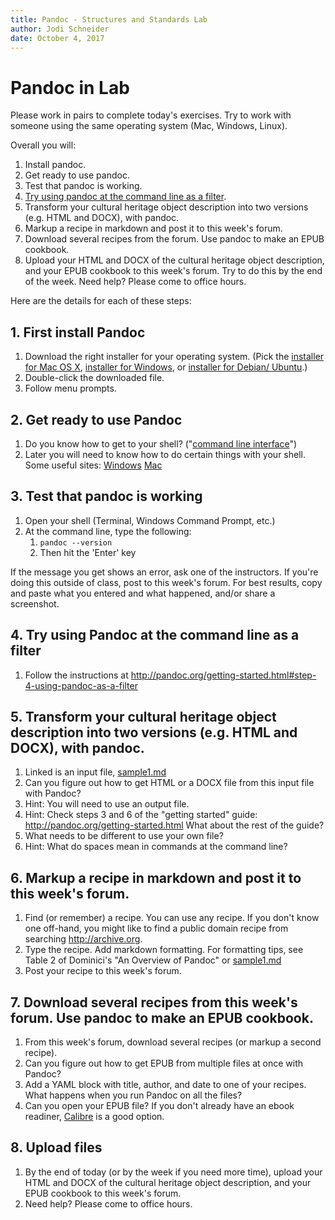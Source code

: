 ```yaml
---
title: Pandoc - Structures and Standards Lab
author: Jodi Schneider
date: October 4, 2017
---
```


# Pandoc in Lab
Please work in pairs to complete today's exercises. Try to work with someone using the same operating system (Mac, Windows, Linux).

Overall you will:

1. Install pandoc.
2. Get ready to use pandoc. 
3. Test that pandoc is working.
4. [Try using pandoc at the command line as a filter](http://pandoc.org/getting-started.html#step-4-using-pandoc-as-a-filter).
5. Transform your cultural heritage object description into two versions (e.g. HTML and DOCX), with pandoc. 
6. Markup a recipe in markdown and post it to this week's forum.
7. Download several recipes from the forum. Use pandoc to make an EPUB cookbook.
8. Upload your HTML and DOCX of the cultural heritage object description, and your EPUB cookbook to this week's forum. Try to do this by the end of the week. Need help? Please come to office hours.

Here are the details for each of these steps:

## 1. First install Pandoc

1.  Download the right installer for your operating system. (Pick
    the [installer for Mac OS
    X](https://github.com/jgm/pandoc/releases/download/1.19.2.1/pandoc-1.19.2.1-osx.pkg), [installer
    for
    Windows](https://github.com/jgm/pandoc/releases/download/1.19.2.1/pandoc-1.19.2.1-windows.msi),
    or [installer for Debian/
    Ubuntu](https://github.com/jgm/pandoc/releases/download/1.19.2.1/pandoc-1.19.2.1-1-amd64.deb).)
2.  Double-click the downloaded file.
3.  Follow menu prompts.

## 2. Get ready to use Pandoc

1.  Do you know how to get to your shell? ("[command line
    interface](https://www.ictlounge.com/html/operating_systems.htm)")
2. Later you will need to know how to do certain things with your shell. Some useful sites:
[Windows](https://www.lifewire.com/list-of-windows-7-command-prompt-commands-4107370)
[Mac](https://ss64.com/osx/)
    
## 3. Test that pandoc is working

1.  Open your shell (Terminal, Windows Command Prompt, etc.)
2.  At the command line, type the following:
    1.  `pandoc --version`
    2.  Then hit the 'Enter' key

If the message you get shows an error, ask one of the instructors. If you're doing this outside of class, post to this week's forum. For best results, copy and paste what you entered and what happened, and/or share a screenshot.

## 4. Try using Pandoc at the command line as a filter 

1. Follow the instructions at <http://pandoc.org/getting-started.html#step-4-using-pandoc-as-a-filter>

## 5. Transform your cultural heritage object description into two versions (e.g. HTML and DOCX), with pandoc. 

1.  Linked is an input file, [sample1.md](https://raw.githubusercontent.com/LIS501/syllabi/master/labs/sample1.md)
2.  Can you figure out how to get HTML or a DOCX file from this input
    file with Pandoc?
3.  Hint: You will need to use an output file.
4.  Hint: Check steps 3 and 6 of the "getting started" guide:
    <http://pandoc.org/getting-started.html> What about the rest of the
    guide?
5.  What needs to be different to use your own file?
6.  Hint: What do spaces mean in commands at the command line?

## 6. Markup a recipe in markdown and post it to this week's forum.

1. Find (or remember) a recipe. You can use any recipe. If you don't know one off-hand, you might like to find a public domain recipe from searching <http://archive.org>.
2. Type the recipe. Add markdown formatting. For formatting tips, see Table 2 of Dominici's "An Overview of Pandoc" or [sample1.md](https://raw.githubusercontent.com/LIS501/syllabi/master/labs/sample1.md) 
3. Post your recipe to this week's forum.

## 7. Download several recipes from this week's forum. Use pandoc to make an EPUB cookbook.

1. From this week's forum, download several recipes (or markup a second recipe).
2. Can you figure out how to get EPUB from multiple files at once with Pandoc?
3. Add a YAML block with title, author, and date to one of your recipes. What happens when you run Pandoc on all the files?
4. Can you open your EPUB file? If you don't already have an ebook readiner, [Calibre](https://calibre-ebook.com) is a good option.

## 8. Upload files
1. By the end of today (or by the week if you need more time), upload your HTML and DOCX of the cultural heritage object description, and your EPUB cookbook to this week's forum. 
2. Need help? Please come to office hours.
